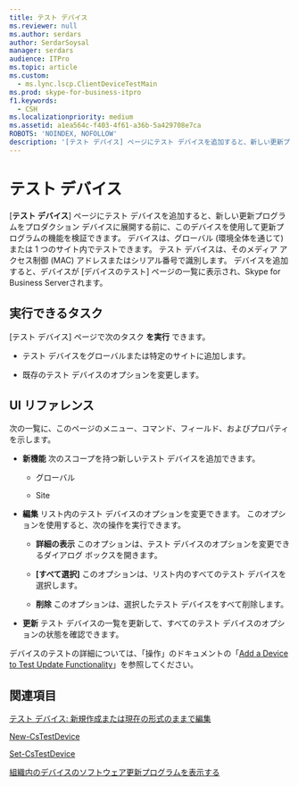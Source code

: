 ```yaml
---
title: テスト デバイス
ms.reviewer: null
ms.author: serdars
author: SerdarSoysal
manager: serdars
audience: ITPro
ms.topic: article
ms.custom:
  - ms.lync.lscp.ClientDeviceTestMain
ms.prod: skype-for-business-itpro
f1.keywords:
  - CSH
ms.localizationpriority: medium
ms.assetid: a1ea564c-f403-4f61-a36b-5a429708e7ca
ROBOTS: 'NOINDEX, NOFOLLOW'
description: '[テスト デバイス] ページにテスト デバイスを追加すると、新しい更新プログラムをプロダクション デバイスに展開する前に、このデバイスを使用して更新プログラムの機能を検証できます。 デバイスは、グローバル (環境全体を通じて) または 1 つのサイト内でテストできます。 テスト デバイスは、そのメディア アクセス制御 (MAC) アドレスまたはシリアル番号で識別します。 デバイスを追加すると、デバイスが [デバイスのテスト] ページの一覧に表示され、Skype for Business Serverされます。'
---
```


# <a name="test-device"></a>テスト デバイス

[**テスト デバイス**] ページにテスト デバイスを追加すると、新しい更新プログラムをプロダクション デバイスに展開する前に、このデバイスを使用して更新プログラムの機能を検証できます。 デバイスは、グローバル (環境全体を通じて) または 1 つのサイト内でテストできます。 テスト デバイスは、そのメディア アクセス制御 (MAC) アドレスまたはシリアル番号で識別します。 デバイスを追加すると、デバイスが [デバイスのテスト] ページの一覧に表示され、Skype for Business Serverされます。

## <a name="tasks-you-can-perform"></a>実行できるタスク

[テスト デバイス] ページで次のタスク **を実行** できます。

- テスト デバイスをグローバルまたは特定のサイトに追加します。

- 既存のテスト デバイスのオプションを変更します。

## <a name="ui-reference"></a>UI リファレンス

次の一覧に、このページのメニュー、コマンド、フィールド、およびプロパティを示します。

- **新機能** 次のスコープを持つ新しいテスト デバイスを追加できます。

  - グローバル

  - Site

- **編集** リスト内のテスト デバイスのオプションを変更できます。 このオプションを使用すると、次の操作を実行できます。

  - **詳細の表示** このオプションは、テスト デバイスのオプションを変更できるダイアログ ボックスを開きます。

  - **[すべて選択]** このオプションは、リスト内のすべてのテスト デバイスを選択します。

  - **削除** このオプションは、選択したテスト デバイスをすべて削除します。

- **更新** テスト デバイスの一覧を更新して、すべてのテスト デバイスのオプションの状態を確認できます。

デバイスのテストの詳細については、「操作」のドキュメントの「[Add a Device to Test Update Functionality](/previous-versions/office/lync-server-2013/lync-server-2013-create-a-device-to-test-update-functionality)」を参照してください。
## <a name="see-also"></a>関連項目

[テスト デバイス: 新規作成または現在の形式のままで編集](ms.lync.lscp.ClientDeviceTestEdit.md)

[New-CsTestDevice](/powershell/module/skype/new-cstestdevice?view=skype-ps)

[Set-CsTestDevice](/powershell/module/skype/set-cstestdevice?view=skype-ps)

[組織内のデバイスのソフトウェア更新プログラムを表示する](/previous-versions/office/lync-server-2013/lync-server-2013-view-software-updates-for-devices-in-your-organization)